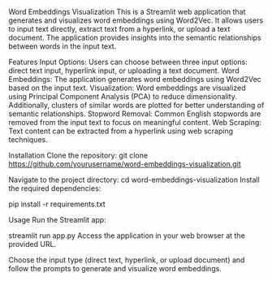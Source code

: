Word Embeddings Visualization
This is a Streamlit web application that generates and visualizes word embeddings using Word2Vec. It allows users to input text directly, extract text from a hyperlink, or upload a text document. The application provides insights into the semantic relationships between words in the input text.

Features
Input Options: Users can choose between three input options: direct text input, hyperlink input, or uploading a text document.
Word Embeddings: The application generates word embeddings using Word2Vec based on the input text.
Visualization: Word embeddings are visualized using Principal Component Analysis (PCA) to reduce dimensionality. Additionally, clusters of similar words are plotted for better understanding of semantic relationships.
Stopword Removal: Common English stopwords are removed from the input text to focus on meaningful content.
Web Scraping: Text content can be extracted from a hyperlink using web scraping techniques.

Installation
Clone the repository:
git clone https://github.com/yourusername/word-embeddings-visualization.git

Navigate to the project directory:
cd word-embeddings-visualization
Install the required dependencies:

pip install -r requirements.txt

Usage
Run the Streamlit app:

streamlit run app.py
Access the application in your web browser at the provided URL.

Choose the input type (direct text, hyperlink, or upload document) and follow the prompts to generate and visualize word embeddings.
